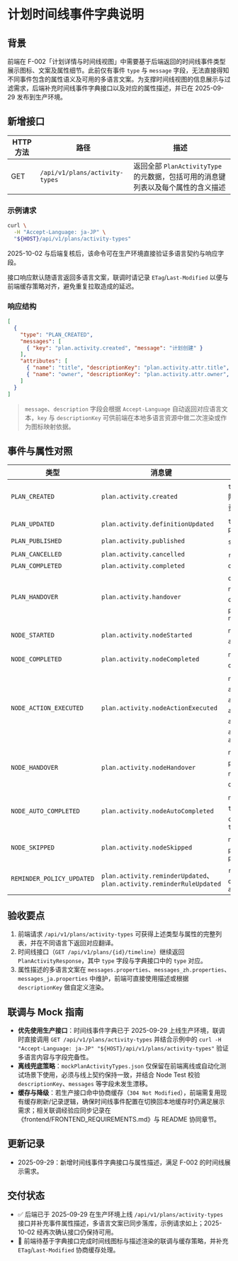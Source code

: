 # 计划时间线事件字典说明

## 背景

前端在 F-002「计划详情与时间线视图」中需要基于后端返回的时间线事件类型展示图标、文案及属性细节。此前仅有事件 `type` 与 `message` 字段，无法直接得知不同事件包含的属性语义及可用的多语言文案。为支撑时间线视图的信息展示与过滤需求，后端补充时间线事件字典接口以及对应的属性描述，并已在 2025-09-29 发布到生产环境。

## 新增接口

| HTTP 方法 | 路径 | 描述 |
| --- | --- | --- |
| GET | `/api/v1/plans/activity-types` | 返回全部 `PlanActivityType` 的元数据，包括可用的消息键列表以及每个属性的含义描述 |

### 示例请求

```bash
curl \
  -H "Accept-Language: ja-JP" \
  "${HOST}/api/v1/plans/activity-types"
```

2025-10-02 与后端复核后，该命令可在生产环境直接验证多语言契约与响应字段。

接口响应默认随语言返回多语言文案，联调时请记录 `ETag`/`Last-Modified` 以便与前端缓存策略对齐，避免重复拉取造成的延迟。

### 响应结构

```json
[
  {
    "type": "PLAN_CREATED",
    "messages": [
      { "key": "plan.activity.created", "message": "计划创建" }
    ],
    "attributes": [
      { "name": "title", "descriptionKey": "plan.activity.attr.title", "description": "事件发生时的计划标题快照" },
      { "name": "owner", "descriptionKey": "plan.activity.attr.owner", "description": "事件发生时的计划负责人" }
    ]
  }
]
```

> `message`、`description` 字段会根据 `Accept-Language` 自动返回对应语言文本，`key` 与 `descriptionKey` 可供前端在本地多语言资源中做二次渲染或作为图标映射依据。

## 事件与属性对照

| 类型 | 消息键 | 主要属性 |
| --- | --- | --- |
| `PLAN_CREATED` | `plan.activity.created` | `title`（计划标题快照）、`owner`（当时负责人） |
| `PLAN_UPDATED` | `plan.activity.definitionUpdated` | `title`、`timezone`、`participantCount` |
| `PLAN_PUBLISHED` | `plan.activity.published` | `status`、`operator` |
| `PLAN_CANCELLED` | `plan.activity.cancelled` | `reason`、`operator` |
| `PLAN_COMPLETED` | `plan.activity.completed` | `operator` |
| `PLAN_HANDOVER` | `plan.activity.handover` | `oldOwner`、`newOwner`、`operator`、`participantCount`、`note` |
| `NODE_STARTED` | `plan.activity.nodeStarted` | `nodeName`、`assignee`、`operator` |
| `NODE_COMPLETED` | `plan.activity.nodeCompleted` | `nodeName`、`operator`、`result` |
| `NODE_ACTION_EXECUTED` | `plan.activity.nodeActionExecuted` | `nodeName`、`actionType`、`actionStatus`、`actionMessage`、`actionTrigger`、`actionError`、`actionId` |
| `NODE_HANDOVER` | `plan.activity.nodeHandover` | `nodeName`、`previousAssignee`、`newAssignee`、`operator`、`comment` |
| `NODE_AUTO_COMPLETED` | `plan.activity.nodeAutoCompleted` | `nodeName`、`threshold`、`completedChildren`、`totalChildren` |
| `NODE_SKIPPED` | `plan.activity.nodeSkipped` | `nodeName`、`parentNodeId`、`parentNode` |
| `REMINDER_POLICY_UPDATED` | `plan.activity.reminderUpdated`、`plan.activity.reminderRuleUpdated` | `ruleCount`、`offsetMinutes`、`active` |

## 验收要点

1. 前端请求 `/api/v1/plans/activity-types` 可获得上述类型与属性的完整列表，并在不同语言下返回对应翻译。
2. 时间线接口（`GET /api/v1/plans/{id}/timeline`）继续返回 `PlanActivityResponse`，其中 `type` 字段与字典接口中的 `type` 对应。
3. 属性描述的多语言文案在 `messages.properties`、`messages_zh.properties`、`messages_ja.properties` 中维护，前端可直接使用描述或根据 `descriptionKey` 做自定义渲染。

## 联调与 Mock 指南

- **优先使用生产接口**：时间线事件字典已于 2025-09-29 上线生产环境，联调时直接调用 `GET /api/v1/plans/activity-types` 并结合示例中的 `curl -H "Accept-Language: ja-JP" "${HOST}/api/v1/plans/activity-types"` 验证多语言内容与字段完备性。
- **离线兜底策略**：`mockPlanActivityTypes.json` 仅保留在前端离线或自动化测试场景下使用，必须与线上契约保持一致，并结合 Node Test 校验 `descriptionKey`、`messages` 等字段未发生漂移。
- **缓存与降级**：若生产接口命中协商缓存（`304 Not Modified`），前端需复用现有缓存刷新/记录逻辑，确保时间线事件配置在切换回本地缓存时仍满足展示需求；相关联调经验应同步记录在《frontend/FRONTEND_REQUIREMENTS.md》与 README 协同章节。

## 更新记录

- 2025-09-29：新增时间线事件字典接口与属性描述，满足 F-002 的时间线展示需求。

## 交付状态

- ✅ 后端已于 2025-09-29 在生产环境上线 `/api/v1/plans/activity-types` 接口并补充事件属性描述，多语言文案已同步落库，示例请求如上；2025-10-02 经再次确认接口仍保持可用。
- 🔄 前端待基于字典接口完成时间线图标与描述渲染的联调与缓存策略，并补充 `ETag`/`Last-Modified` 协商缓存处理。
